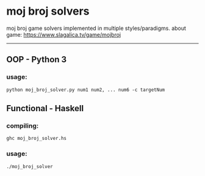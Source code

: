 # moj broj solvers
moj broj game solvers implemented in multiple styles/paradigms.
about game: https://www.slagalica.tv/game/mojbroj

---

## OOP - Python 3
### usage: 
`python moj_broj_solver.py num1 num2, ... num6 -c targetNum`

## Functional - Haskell
### compiling:
`ghc moj_broj_solver.hs`

### usage:
`./moj_broj_solver`
